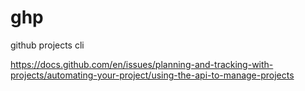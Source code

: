 # ghp
github projects cli

https://docs.github.com/en/issues/planning-and-tracking-with-projects/automating-your-project/using-the-api-to-manage-projects
